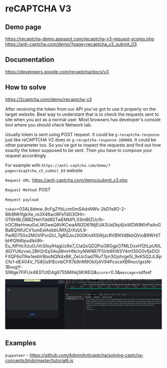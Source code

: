 # reCAPTCHA V3

## Demo page

https://recaptcha-demo.appspot.com/recaptcha-v3-request-scores.php
https://anti-captcha.com/demo/?page=recaptcha_v3_submit_03

## Documentation

https://developers.google.com/recaptcha/docs/v3

## How to solve

https://2captcha.com/demo/recaptcha-v3

After receiving the token from our API you've got to use it properly on the target website. Best way to understant that is to check the requests sent to site when you act as a normal user. Most browsers has developer's console tool where you should check Network tab.

Usually token is sent using POST request. It could be `g-recaptcha-response` just like reCAPTCHA V2 does or `g-recaptcha-response-100000`. It could be other parameter too. So you've got to inspect the requests and find out how exactly the token supposed to be sent. Then you have to compose your request accordingly

For example with `https://anti-captcha.com/demo/?page=recaptcha_v3_submit_03` website

`Request URL`: https://anti-captcha.com/demo/submit_v3.php

`Request Method`: POST

`Request payload`

`token`=03AL8dmw_9cFgZYbLcm0mSAdxNWs-2bD1s8O-2-8lk9MHfgkXe_ro3X46acl6FeTdG3OHn-OT6H8LGBBZHehTdd8STwEMkIPLXSmBIZUcfb-hOC8teHneuGsLWGweQAVKCwaARl2D61NjEUA3UaDbj4jIxWDW8KhPaAnGBaBQIWUCV1umEeIAxbbUMXj2rXsUL9-PwRD750o2MGVIPxnDU_7gRQJoJ3G0KndXSWjzcRVBNYdBkbQVioB9WHl7bHfQ9i6IpsdIkii9h-Eu_NFHcXzuOJVcSIsylHqgUz8e7_ClaQoQD2Poi38GgpO7MLDxxH12tLpU6lL4lGYU6zvwL2BH2rEp5AvjWmrHNchyNWNR7F5Irb9XWSY4m130G0vfjxDOlFXQF6oTRw1exbV8boNQN4xBK_ZeUcGad7Ru77pn3Gjshrge5l_9xK5Q2JLBpCfs1-dE404V_7G8Gs91EcnbCFR7b9nM9OkXj4V94PcsceXBRnocIgxsN-1BvogY-SlWge7FIFUx4837UtD4g675SMihkjSKWEQ&`score`=0.3&`message`=sdfsef

<img src="./images/reCAPTCHA V3.png" />

## Examples

`puppeteer` - https://github.com/AdminAnticaptcha/solving-captcha-concepts/blob/master/tutorial6.js
